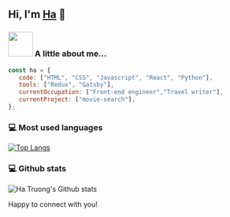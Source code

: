 ## Hi, I'm [Ha](https://www.hatruong.dev/) 👋

### <img src="https://media.giphy.com/media/VgCDAzcKvsR6OM0uWg/giphy.gif" width="50"> A little about me...  

```javascript
const ha = {
   code: ["HTML", "CSS", "Javascript", "React", "Python"],
   tools: ["Redux", "Gatsby"],
   currentOccupation: ["Front-end engineer","Travel writer"],
   currentProject: ["movie-search"],
};
```

### 💻 Most used languages

[![Top Langs](https://github-readme-stats.vercel.app/api/top-langs/?username=hatrcode&layout=compact)](https://github.com/hatrcode/github-readme-stats)

### 💻 Github stats

![Ha Truong's Github stats](https://github-readme-stats.vercel.app/api?username=hatrcode&count_private=true&show_icons=true&theme=radical&hide=prs,issues,contribs)

Happy to connect with you!

<!--
**hatrcode/hatrcode** is a ✨ _special_ ✨ repository because its `README.md` (this file) appears on your GitHub profile.

Here are some ideas to get you started:

- 🔭 I’m currently working on ...
- 🌱 I’m currently learning ...
- 👯 I’m looking to collaborate on ...
- 🤔 I’m looking for help with ...
- 💬 Ask me about ...
- 📫 How to reach me: ...
- 😄 Pronouns: ...
- ⚡ Fun fact: ...
-->
